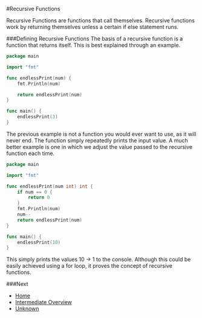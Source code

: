 #Recursive Functions

Recursive Functions are functions that call themselves. Recursive functions work by returning themselves unless a certain if else statement runs.

###Defining Recursive Functions
The basis of a recursive function is a function that returns itself. This is best explained through an example.
```go
package main

import "fmt"

func endlessPrint(num) {
	fmt.Println(num)

	return endlessPrint(num)
}

func main() {
	endlessPrint(3)
}
```
The previous example is not a function you would ever want to use, as it will never end. The function simply repeatedly prints the input value. A much better example is one in which we adjust the value passed to the recursive function each time.
```go
package main

import "fmt"

func endlessPrint(num int) int {
	if num == 0 {
		return 0
	}
	fmt.Println(num)
	num--
	return endlessPrint(num)
}

func main() {
	endlessPrint(10)
}

```
This simply prints the values 10 -> 1 to the console. Although this could be easily achieved using a for loop, it proves the concept of recursive functions.

###Next

* [Home](../../README.md)
* [Intermediate Overview](../intermediate.md)
* [Unknown](../recursive-functions/recursive-functions.md)
